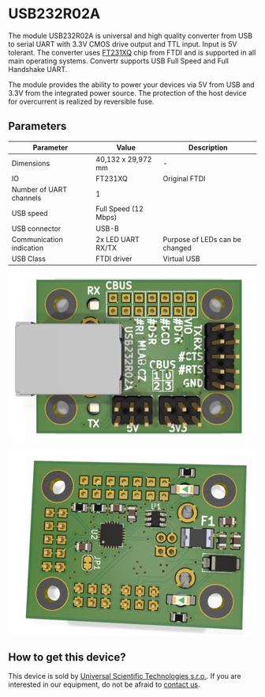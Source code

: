 # USB232R02A
The module USB232R02A is universal and high quality converter from USB to serial UART with  3.3V CMOS drive output and TTL input. Input is 5V tolerant. The converter uses [FT231XQ](https://ftdichip.com/products/ft231xq/) chip from FTDI and is supported in all main operating systems. Convertr supports USB Full Speed and Full Handshake UART. 

The module provides the ability to power your devices via 5V from USB and 3.3V from the integrated power source. The protection of the host device for overcurrent is realized by reversible fuse. 

## Parameters

| Parameter | Value | Description |
|-----------|-------|-------------|
|Dimensions | 40,132 x 29,972 mm | - |
| IO | FT231XQ | Original FTDI | 
| Number of UART channels | 1 | | 
| USB speed | Full Speed (12 Mbps) | |
| USB connector | USB-B | |
| Communication indication | 2x LED UART RX/TX | Purpose of LEDs can be changed |
| USB Class | FTDI driver | Virtual USB |


![USB232R02A Top](doc/img/USB232R02A_top.png)

![USB232R02A Bottom](doc/img/USB232R02A_bot.png) 


## How to get this device? 

This device is sold by [Universal Scientific Technologies s.r.o.](www.ust.cz). If you are interested in our equipment, do not be afraid to [contact us](mailto:sale@ust.cz
).
